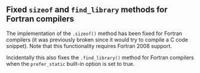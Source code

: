 ## Fixed `sizeof` and `find_library` methods for Fortran compilers

The implementation of the `.sizeof()` method has been fixed for Fortran
compilers (it was previously broken since it would try to compile a C code
snippet). Note that this functionality requires Fortran 2008 support.

Incidentally this also fixes the `.find_library()` method for Fortran compilers
when the `prefer_static` built-in option is set to true.
